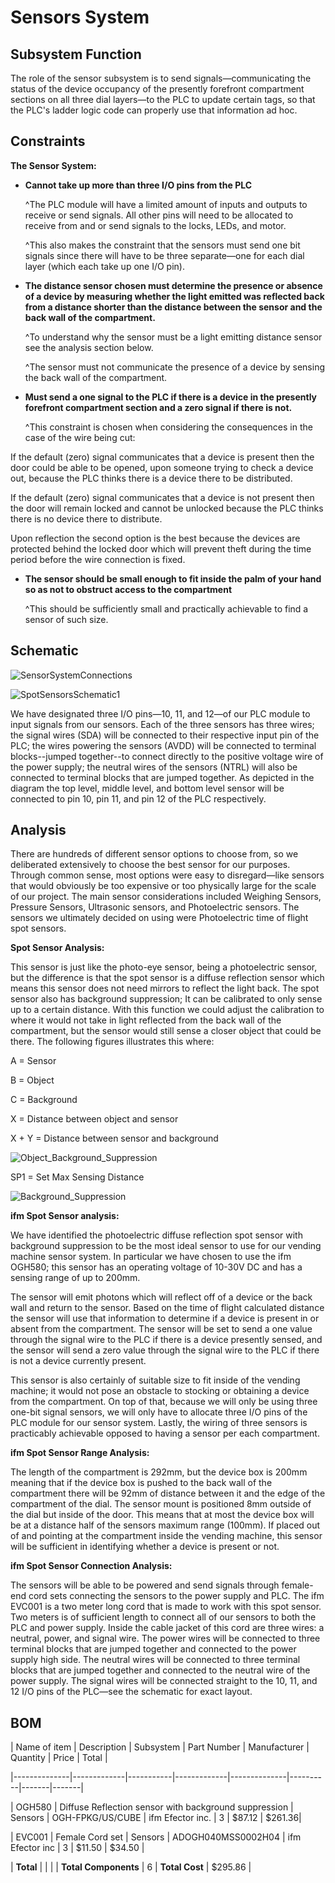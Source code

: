 # Sensors System 

  

## Subsystem Function  

  

The role of the sensor subsystem is to send signals—communicating the status of the device occupancy of the presently forefront compartment sections on all three dial layers—to the PLC to update certain tags, so that the PLC's ladder logic code can properly use that information ad hoc.   

  

 

## Constraints  

  

**The Sensor System:** 

   

* **Cannot take up more than three I/O pins from the PLC**    

   ^The PLC module will have a limited amount of inputs and outputs to receive or send signals. All other pins will need to be allocated to receive from and or send signals to the locks, LEDs, and motor.  

   ^This also makes the constraint that the sensors must send one bit signals since there will have to be three separate—one for each dial layer (which each take up one I/O pin). 

 

* **The distance sensor chosen must determine the presence or absence of a device by measuring whether the light emitted was reflected back from a distance shorter than the distance between the sensor and the back wall of the compartment.** 

   ^To understand why the sensor must be a light emitting distance sensor see the analysis section below. 

   ^The sensor must not communicate the presence of a device by sensing the back wall of the compartment. 

 

* **Must send a one signal to the PLC if there is a device in the presently forefront compartment section and a zero signal if there is not.**  

   ^This constraint is chosen when considering the consequences in the case of the wire being cut: 

If the default (zero) signal communicates that a device is present then the door could be able to be opened, upon someone trying to check a device out, because         the PLC thinks there is a device there to be distributed. 

If the default (zero) signal communicates that a device is not present then the door will remain locked and cannot be unlocked because the PLC thinks there is no       device there to distribute. 

Upon reflection the second option is the best because the devices are protected behind the locked door which will prevent theft during the time period before the       wire connection is fixed. 

 

* **The sensor should be small enough to fit inside the palm of your hand so as not to obstruct access to the compartment** 

   ^This should be sufficiently small and practically achievable to find a sensor of such size. 
 

  

## Schematic  

![SensorSystemConnections](https://user-images.githubusercontent.com/113734069/216687486-de20be0d-29ca-49bc-8b9c-2d8e248c161b.jpg)

![SpotSensorsSchematic1](https://user-images.githubusercontent.com/113734069/215000045-7e4d8fe0-7820-4f14-8b34-5ba22decf83a.jpg)


We have designated three I/O pins—10, 11, and 12—of our PLC module to input signals from our sensors. Each of the three sensors has three wires; the signal wires (SDA) will be connected to their respective input pin of the PLC; the wires powering the sensors (AVDD) will be connected to terminal blocks--jumped together--to connect directly to the positive voltage wire of the power supply; the neutral wires of the sensors (NTRL) will also be connected to terminal blocks that are jumped together. As depicted in the diagram the top level, middle level, and bottom level sensor will be connected to pin 10, pin 11, and pin 12 of the PLC respectively. 

  

  

## Analysis  

  

There are hundreds of different sensor options to choose from, so we deliberated extensively to choose the best sensor for our purposes. Through common sense, most options were easy to disregard—like sensors that would obviously be too expensive or too physically large for the scale of our project. The main sensor considerations included Weighing Sensors, Pressure Sensors, Ultrasonic sensors, and Photoelectric sensors. The sensors we ultimately decided on using were Photoelectric time of flight spot sensors. 

  

**Spot Sensor Analysis:**     

  

This sensor is just like the photo-eye sensor, being a photoelectric sensor, but the difference is that the spot sensor is a diffuse reflection sensor which means this sensor does not need mirrors to reflect the light back. The spot sensor also has background suppression; It can be calibrated to only sense up to a certain distance. With this function we could adjust the calibration to where it would not take in light reflected from the back wall of the compartment, but the sensor would still sense a closer object that could be there. The following figures illustrates this where:   

  

A = Sensor  

  

B = Object  

  

C = Background  

  

X = Distance between object and sensor  

  

X + Y = Distance between sensor and background  

  

![Object_Background_Suppression](https://user-images.githubusercontent.com/113734069/203670906-74718655-fcee-4934-bc84-a7e235f93afe.jpeg) 

  

SP1 = Set Max Sensing Distance  

  

![Background_Suppression](https://user-images.githubusercontent.com/113734069/203670924-26edff27-894f-49f0-8af1-3afa87baff16.jpg) 

**ifm Spot Sensor analysis:**  

We have identified the photoelectric diffuse reflection spot sensor with background suppression to be the most ideal sensor to use for our vending machine sensor system. In particular we have chosen to use the ifm OGH580; this sensor has an operating voltage of 10-30V DC and has a sensing range of up to 200mm.

The sensor will emit photons which will reflect off of a device or the back wall and return to the sensor. Based on the time of flight calculated distance the sensor will use that information to determine if a device is present in or absent from the compartment. The sensor will be set to send a one value through the signal wire to the PLC if there is a device presently sensed, and the sensor will send a zero value through the signal wire to the PLC if there is not a device currently present.

This sensor is also certainly of suitable size to fit inside of the vending machine; it would not pose an obstacle to stocking or obtaining a device from the compartment. On top of that, because we will only be using three one-bit signal sensors, we will only have to allocate three I/O pins of the PLC module for our sensor system. Lastly, the wiring of three sensors is practicably achievable opposed to having a sensor per each compartment.  


**ifm Spot Sensor Range Analysis:**  

The length of the compartment is 292mm, but the device box is 200mm meaning that if the device box is pushed to the back wall of the compartment there will be 92mm of distance between it and the edge of the compartment of the dial. The sensor mount is positioned 8mm outside of the dial but inside of the door. This means that at most the device box will be at a distance half of the sensors maximum range (100mm). If placed out of and pointing at the compartment inside the vending machine, this sensor will be sufficient in identifying whether a device is present or not.

**ifm Spot Sensor Connection Analysis:**  

The sensors will be able to be powered and send signals through female-end cord sets connecting the sensors to the power supply and PLC. The ifm EVC001 is a two meter long cord that is made to work with this spot sensor. Two meters is of sufficient length to connect all of our sensors to both the PLC and power supply. Inside the cable jacket of this cord are three wires: a neutral, power, and signal wire. The power wires will be connected to three terminal blocks that are jumped together and connected to the power supply high side. The neutral wires will be connected to three terminal blocks that are jumped together and connected to the neutral wire of the power supply. The signal wires will be connected straight to the 10, 11, and 12 I/O pins of the PLC—see the schematic for exact layout. 

  

## BOM  

| Name of item | Description | Subsystem | Part Number | Manufacturer | Quantity | Price | Total |   

  

|--------------|-------------|-----------|-------------|--------------|----------|-------|-------|   

  

| OGH580 | Diffuse Reflection sensor with background suppression | Sensors | OGH-FPKG/US/CUBE  | ifm Efector inc. | 3 | $87.12 | $261.36|   

  

| EVC001 | Female Cord set | Sensors | ADOGH040MSS0002H04 | ifm Efector inc | 3 | $11.50 | $34.50 |  

  

| **Total** |  |  |  | **Total Components** | 6 | **Total Cost** | $295.86 |   

